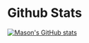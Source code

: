 # Github Stats
[![Mason's GitHub stats](https://github-readme-stats.vercel.app/api?username=masonscotthorne)](https://github.com/anuraghazra/github-readme-stats)
